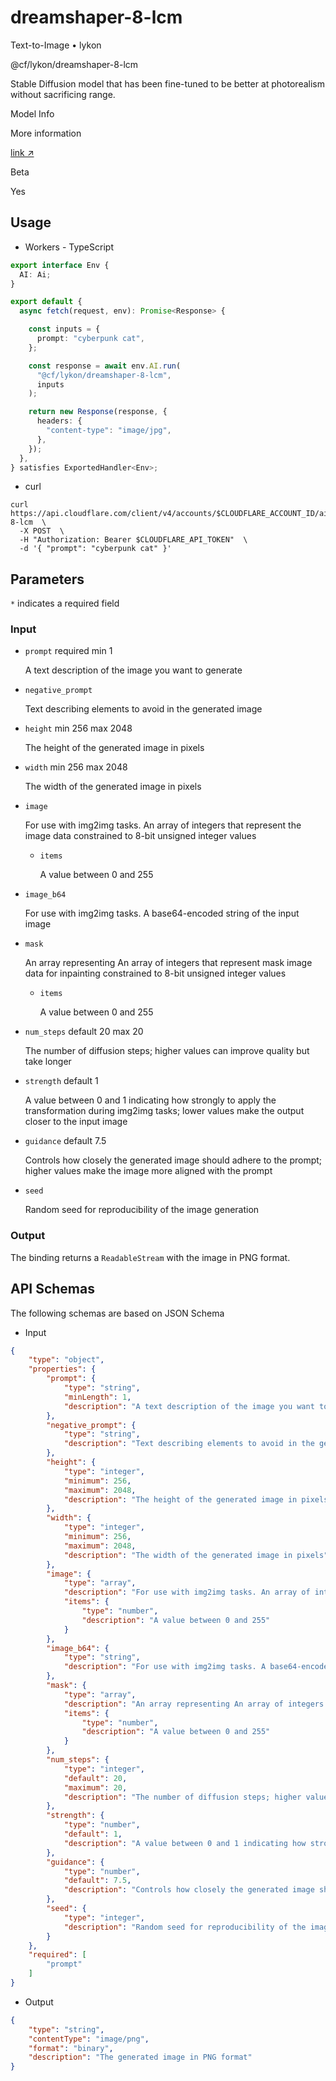 # dreamshaper-8-lcm

Text-to-Image  •  lykon

@cf/lykon/dreamshaper-8-lcm

Stable Diffusion model that has been fine-tuned to be better at photorealism without sacrificing range.

Model Info

More information

[link ↗](https://huggingface.co/Lykon/DreamShaper)

Beta

Yes

## Usage

- Workers - TypeScript
```ts
export interface Env {
  AI: Ai;
}

export default {
  async fetch(request, env): Promise<Response> {

    const inputs = {
      prompt: "cyberpunk cat",
    };

    const response = await env.AI.run(
      "@cf/lykon/dreamshaper-8-lcm",
      inputs
    );

    return new Response(response, {
      headers: {
        "content-type": "image/jpg",
      },
    });
  },
} satisfies ExportedHandler<Env>;
```


- curl
```curl
curl https://api.cloudflare.com/client/v4/accounts/$CLOUDFLARE_ACCOUNT_ID/ai/run/@cf/lykon/dreamshaper-8-lcm  \
  -X POST  \
  -H "Authorization: Bearer $CLOUDFLARE_API_TOKEN"  \
  -d '{ "prompt": "cyberpunk cat" }'
```


## Parameters

`*`  indicates a required field

### Input

-   `prompt`  required  min 1
    
    A text description of the image you want to generate
    
-   `negative_prompt`
    
    Text describing elements to avoid in the generated image
    
-   `height`  min 256  max 2048
    
    The height of the generated image in pixels
    
-   `width`  min 256  max 2048
    
    The width of the generated image in pixels
    
-   `image`
    
    For use with img2img tasks. An array of integers that represent the image data constrained to 8-bit unsigned integer values
    
    -   `items`
        
        A value between 0 and 255
        
-   `image_b64`
    
    For use with img2img tasks. A base64-encoded string of the input image
    
-   `mask`
    
    An array representing An array of integers that represent mask image data for inpainting constrained to 8-bit unsigned integer values
    
    -   `items`
        
        A value between 0 and 255
        
-   `num_steps`  default 20  max 20
    
    The number of diffusion steps; higher values can improve quality but take longer
    
-   `strength`  default 1
    
    A value between 0 and 1 indicating how strongly to apply the transformation during img2img tasks; lower values make the output closer to the input image
    
-   `guidance`  default 7.5
    
    Controls how closely the generated image should adhere to the prompt; higher values make the image more aligned with the prompt
    
-   `seed`
    
    Random seed for reproducibility of the image generation
    

### Output

The binding returns a  `ReadableStream`  with the image in PNG format.

## API Schemas

The following schemas are based on JSON Schema

-   Input
```json
{
    "type": "object",
    "properties": {
        "prompt": {
            "type": "string",
            "minLength": 1,
            "description": "A text description of the image you want to generate"
        },
        "negative_prompt": {
            "type": "string",
            "description": "Text describing elements to avoid in the generated image"
        },
        "height": {
            "type": "integer",
            "minimum": 256,
            "maximum": 2048,
            "description": "The height of the generated image in pixels"
        },
        "width": {
            "type": "integer",
            "minimum": 256,
            "maximum": 2048,
            "description": "The width of the generated image in pixels"
        },
        "image": {
            "type": "array",
            "description": "For use with img2img tasks. An array of integers that represent the image data constrained to 8-bit unsigned integer values",
            "items": {
                "type": "number",
                "description": "A value between 0 and 255"
            }
        },
        "image_b64": {
            "type": "string",
            "description": "For use with img2img tasks. A base64-encoded string of the input image"
        },
        "mask": {
            "type": "array",
            "description": "An array representing An array of integers that represent mask image data for inpainting constrained to 8-bit unsigned integer values",
            "items": {
                "type": "number",
                "description": "A value between 0 and 255"
            }
        },
        "num_steps": {
            "type": "integer",
            "default": 20,
            "maximum": 20,
            "description": "The number of diffusion steps; higher values can improve quality but take longer"
        },
        "strength": {
            "type": "number",
            "default": 1,
            "description": "A value between 0 and 1 indicating how strongly to apply the transformation during img2img tasks; lower values make the output closer to the input image"
        },
        "guidance": {
            "type": "number",
            "default": 7.5,
            "description": "Controls how closely the generated image should adhere to the prompt; higher values make the image more aligned with the prompt"
        },
        "seed": {
            "type": "integer",
            "description": "Random seed for reproducibility of the image generation"
        }
    },
    "required": [
        "prompt"
    ]
}
```

-   Output
```json
{
    "type": "string",
    "contentType": "image/png",
    "format": "binary",
    "description": "The generated image in PNG format"
}
```